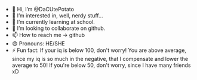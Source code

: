 - 👋 Hi, I’m @DaCUtePotato
- 👀 I’m interested in, well, nerdy stuff…
- 🌱 I’m currently learning at school.
- 💞️ I’m looking to collaborate on github.
- 📫 How to reach me -> github
- 😄 Pronouns: HE/SHE
- ⚡ Fun fact: If your iq is below 100, don't worry! You are above average, since my iq is so much in the negative, that I compensate and lower the average to 50! If you're below 50, don't worry, since I have many friends xD

<!---
DaCUtePotato/DaCUtePotato is a ✨ special ✨ repository because its `README.md` (this file) appears on your GitHub profile.
You can click the Preview link to take a look at your changes.
--->

